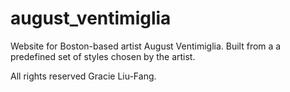 # august_ventimiglia
Website for Boston-based artist August Ventimiglia.
Built from a a predefined set of styles chosen by the artist. 

All rights reserved Gracie Liu-Fang. 
